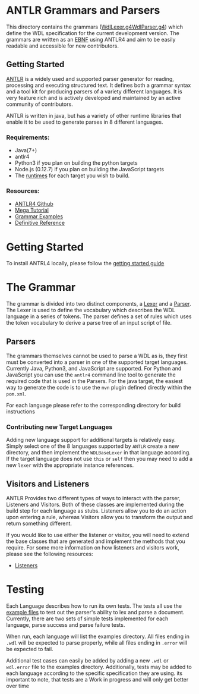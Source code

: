 # ANTLR Grammars and Parsers

This directory contains the grammars ([WdlLexer.g4](WdlLexer.g4)[WdlParser.g4](WdlParser.g4)) which define the WDL specification for the current development
version. The grammars are written as an [EBNF](https://tomassetti.me/ebnf/) using ANTLR4 and aim to be easily readable and accessible for new contributors. 

## Getting Started

[ANTLR](https://github.com/antlr/antlr4) is a widely used and supported parser generator for reading, processing and executing structured text. It defines both a grammar syntax and a tool kit
for producing parsers of a variety different languages. It is very feature rich and is actively developed and maintained by an active community of contributors.

ANTLR is written in java, but has a variety of other runtime libraries that enable it to be used to generate parses in 8 different languages.


### Requirements:

- Java(7+)
- antlr4
- Python3 if you plan on building the python targets
- Node.js (0.12.7) if you plan on building the JavaScript targets
- The [runtimes](https://github.com/antlr/antlr4/blob/master/doc/targets.md) for each target you wish to build.

### Resources:

- [ANTLR4 Github](https://github.com/antlr/antlr4)
- [Mega Tutorial](https://tomassetti.me/antlr-mega-tutorial/)
- [Grammar Examples](https://github.com/antlr/grammars-v4)
- [Definitive Reference](https://www.oreilly.com/library/view/the-definitive-antlr/9781941222621/)


# Getting Started

To install ANTRL4 locally, please follow the [getting started guide](https://github.com/antlr/antlr4/blob/master/doc/getting-started.md)

# The Grammar

The grammar is divided into two distinct components, a [Lexer](WdlLexer.g4) and a  [Parser](WdlParser.g4). The Lexer is used to define the vocabulary which describes the WDL language in a series of tokens. The parser defines a set of rules which uses the token vocabulary to derive a parse tree of an input script of file. 

## Parsers

The grammars themselves cannot be used to parse a WDL as is, they first must be converted into a parser in one of the supported target languages. Currently
Java, Python3, and JavaScript are supported. For Python and JavaScript you can use the `antlr4` command line tool to generate the required code that is used in the Parsers. For the java target, the easiest way to generate the code is to use the `mvn` plugin defined directly within the `pom.xml`. 

For each language please refer to the corresponding directory for build instructions

### Contributing new Target Languages

Adding new language support for additional targets is relatively easy. Simply select one of the 8 languages supported by `ANTLR` create a new directory, and then implement the `WDLBaseLexer` in that language according. If the target language does not use `this` or `self` then you may need to add a new `lexer` with the appropriate instance references.

## Visitors and Listeners

ANTLR Provides two different types of ways to interact with the parser, Listeners and Visitors. Both of these classes are implemented during the build step for each language as stubs. Listeners allow you to do an action upon entering a rule, whereas Visitors allow you to transform the output and return something different.

If you would like to use either the listener or visitor, you will need to extend the base classes that are generated and implement the methods that you require.
For some more information on how listeners and visitors work, please see the following resources:

- [Listeners](https://github.com/antlr/antlr4/blob/master/doc/listeners.md) 

# Testing

Each Language describes how to run its own tests. The tests all use the [example files](examples) to test out the parser's ability to lex and parse a document. Currently, there are two sets of simple tests implemented for each language, parse success and parse failure tests.
 
 When run, each language will list the examples directory. All files ending in `.wdl` will be expected to parse properly, while all files ending in `.error` will be expected to fail.
 
 Additional test cases can easily be added by adding a new `.wdl` or `wdl.error` file to the examples directory. Additionally, tests may be added to each language according to the specific specification they are using. its important to note, that tests are a Work in progress and will only get better over time
